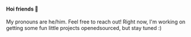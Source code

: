 #### Hoi friends 💙
My pronouns are he/him. Feel free to reach out! Right now, I'm working on getting some fun little projects openedsourced, but stay tuned :)
